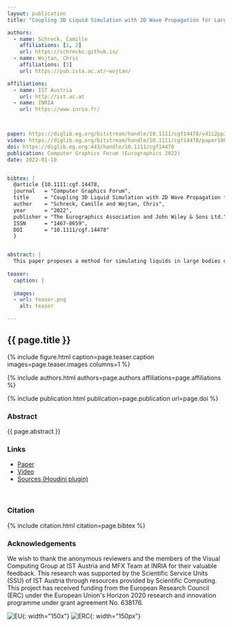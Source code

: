 ```yaml
---
layout: publication
title: "Coupling 3D Liquid Simulation with 2D Wave Propagation for Large Scale Water Surface Animation Using the Equivalent Sources Method"

authors:
  - name: Schreck, Camille
    affiliations: [1, 2]
    url: https://schreckc.github.io/
  - name: Wojtan, Chris
    affiliations: [1]
    url: https://pub.ista.ac.at/~wojtan/

affiliations:
  - name: IST Austria
    url: http://ist.ac.at
  - name: INRIA	
    url: https://www.inria.fr/



paper: https://diglib.eg.org/bitstream/handle/10.1111/cgf14478/v41i2pp343-353.pdf?sequence=1&isAllowed=y
video: https://diglib.eg.org/bitstream/handle/10.1111/cgf14478/paper1086_1.mp4?sequence=2&isAllowed=y
doi: https://diglib.eg.org:443/handle/10.1111/cgf14478
publication: Computer Graphics Forum (Eurographics 2022)
date: 2022-01-10


bibtex: |
  @article {10.1111:cgf.14478,
  journal   = "Computer Graphics Forum",
  title     = "Coupling 3D Liquid Simulation with 2D Wave Propagation for Large Scale Water Surface Animation Using the Equivalent Sources Method",
  author    = "Schreck, Camille and Wojtan, Chris",
  year      = "2022",
  publisher = "The Eurographics Association and John Wiley & Sons Ltd.",
  ISSN      = "1467-8659",
  DOI       = "10.1111/cgf.14478"
  }


abstract: |
  This paper proposes a method for simulating liquids in large bodies of water by coupling together a water surface wave simulator with a 3D Navier-Stokes simulator. The surface wave simulation uses the equivalent sources method (ESM) to efficiently animate large bodies of water with precisely controllable wave propagation behavior. The 3D liquid simulator animates complex non-linear fluid behaviors like splashes and breaking waves using off-the-shelf simulators using FLIP or the level set method with semi-Lagrangian advection. We combine the two approaches by using the 3D solver to animate localized non-linear behaviors, and the 2D wave solver to animate larger regions with linear surface physics. We use the surface motion from the 3D solver as boundary conditions for 2D surface wave simulator, and we use the velocity and surface heights from the 2D surface wave simulator as boundary conditions for the 3D fluid simulation. We also introduce a novel technique for removing visual artifacts caused by numerical errors in 3D fluid solvers: we use experimental data to estimate the artificial dispersion caused by the 3D solver and we then carefully tune the wave speeds of the 2D solver to match it, effectively eliminating any differences in wave behavior across the boundary. To the best of our knowledge, this is the first time such a empirically driven error compensation approach has been used to remove coupling errors from a physics simulator. Our coupled simulation approach leverages the strengths of each simulation technique, animating large environments with seamless transitions between 2D and 3D physics.
  
teaser:
  caption: |
    
  images:
  - url: teaser.png
    alt: teaser

---
```


## {{ page.title }}

{% include figure.html caption=page.teaser.caption images=page.teaser.images columns=1 %}

{% include authors.html authors=page.authors affiliations=page.affiliations %}

{% include publication.html publication=page.publication url=page.doi %}


### Abstract

{{ page.abstract }}

### Links

* [Paper](https://diglib.eg.org/bitstream/handle/10.1111/cgf14478/v41i2pp343-353.pdf?sequence=1&isAllowed=y)
* [Video](https://diglib.eg.org/bitstream/handle/10.1111/cgf14478/paper1086_1.mp4?sequence=2&isAllowed=y)
* [Sources (Houdini plugin)](https://github.com/schreckc/Coupling_FSWW)
<br>

### Citation

{% include citation.html citation=page.bibtex %}

### Acknowledgements

We wish to thank the anonymous reviewers and the members of the Visual Computing Group at IST Austria and MFX Team at INRIA for their valuable feedback. This research was supported by the Scientific Service Units (SSU) of IST Austria through resources provided by Scientific Computing.
This project has received funding from the European Research Council (ERC) under the European Union's Horizon 2020 research and innovation programme under grant agreement No. 638176.

![EU](flag_yellow_low.jpg){: width="150x"}
![ERC](LOGO-ERC.jpg){: width="150px"}